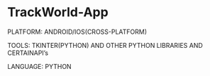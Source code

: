 # TrackWorld-App

PLATFORM: ANDROID/IOS(CROSS-PLATFORM)

TOOLS: TKINTER(PYTHON) AND OTHER PYTHON LIBRARIES AND CERTAINAPI’s

LANGUAGE: PYTHON

